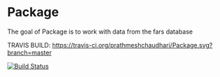 
# Package

The goal of Package is to work with data from the fars database



TRAVIS BUILD:
https://travis-ci.org/prathmeshchaudhari/Package.svg?branch=master

[![Build Status](https://travis-ci.org/prathmeshchaudhari/Package.svg?branch=master)](https://travis-ci.org/prathmeshchaudhari/Package)
